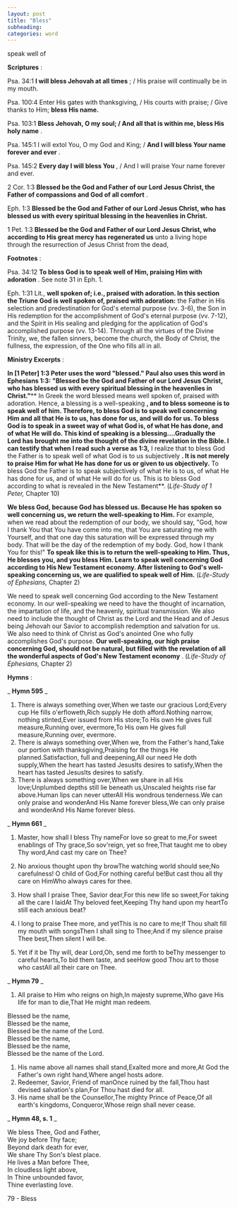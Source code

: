 ```yaml
---
layout: post
title: "Bless"
subheading:
categories: word
---
```


speak well of

**Scriptures** :

Psa. 34:1 **I will bless Jehovah at all times** ; / His praise will continually be in my mouth.

Psa. 100:4 Enter His gates with thanksgiving, / His courts with praise; / Give thanks to Him; **bless His name.**

Psa. 103:1 **Bless Jehovah, O my soul; / And all that is within me, bless His holy name** .

Psa. 145:1 I will extol You, O my God and King; / **And I will bless Your name forever and ever** .

Psa. 145:2 **Every day I will bless You** , / And I will praise Your name forever and ever.

2 Cor. 1:3 **Blessed be the God and Father of our Lord Jesus Christ, the Father of compassions and God of all comfort** .

Eph. 1:3 **Blessed be the God and Father of our Lord Jesus Christ, who has blessed us with every spiritual blessing in the heavenlies in Christ.**

1 Pet. 1:3 **Blessed be the God and Father of our Lord Jesus Christ, who according to His great mercy has regenerated us** unto a living hope through the resurrection of Jesus Christ from the dead,

**Footnotes** :

Psa. 34:12 **To bless God is to speak well of Him, praising Him with adoration** . See note 31 in Eph. 1.

Eph. 1:31 Lit., **well spoken of; i.e., praised with adoration. In this section the Triune God is well spoken of, praised with adoration:** the Father in His selection and predestination for God's eternal purpose (vv. 3-6), the Son in His redemption for the accomplishment of God's eternal purpose (vv. 7-12), and the Spirit in His sealing and pledging for the application of God's accomplished purpose (vv. 13-14). Through all the virtues of the Divine Trinity, we, the fallen sinners, become the church, the Body of Christ, the fullness, the expression, of the One who fills all in all.

**Ministry Excerpts** :

**In [1 Peter] 1:3 Peter uses the word "blessed." Paul also uses this word in Ephesians 1:3: "Blessed be the God and Father of our Lord Jesus Christ, who has blessed us with every spiritual blessing in the heavenlies in Christ."**** In Greek the word blessed means well spoken of, praised with adoration. Hence, a blessing is a well-speaking **, and to bless someone is to speak well of him. Therefore, to bless God is to speak well concerning Him and all that He is to us, has done for us, and will do for us. To bless God is to speak in a sweet way of what God is, of what He has done, and of what He will do. This kind of speaking is a blessing….Gradually the Lord has brought me into the thought of the divine revelation in the Bible. I can testify that when I read such a verse as 1:3,** I realize that to bless God the Father is to speak well of what God is to us subjectively **. It is not merely to praise Him for what He has done for us or given to us objectively.** To bless God the Father is to speak subjectively of what He is to us, of what He has done for us, and of what He will do for us. This is to bless God according to what is revealed in the New Testament**. (_Life-Study of 1 Peter,_ Chapter 10)

**We bless God, because God has blessed us. Because He has spoken so well concerning us, we return the well-speaking to Him.** For example, when we read about the redemption of our body, we should say, "God, how I thank You that You have come into me, that You are saturating me with Yourself, and that one day this saturation will be expressed through my body. That will be the day of the redemption of my body. God, how I thank You for this!" **To speak like this is to return the well-speaking to Him. Thus, He blesses you, and you bless Him. Learn to speak well concerning God according to His New Testament economy. After listening to God's well-speaking concerning us, we are qualified to speak well of Him.** (_Life-Study of Ephesians,_ Chapter 2)

We need to speak well concerning God according to the New Testament economy. In our well-speaking we need to have the thought of incarnation, the impartation of life, and the heavenly, spiritual transmission. We also need to include the thought of Christ as the Lord and the Head and of Jesus being Jehovah our Savior to accomplish redemption and salvation for us. We also need to think of Christ as God's anointed One who fully accomplishes God's purpose. **Our well-speaking, our high praise concerning God, should not be natural, but filled with the revelation of all the wonderful aspects of God's New Testament economy** . (_Life-Study of Ephesians,_ Chapter 2)

**Hymns** :

_ **Hymn 595** _

1. There is always something over,When we taste our gracious Lord;Every cup He fills o'erfloweth,Rich supply He doth afford.Nothing narrow, nothing stinted,Ever issued from His store;To His own He gives full measure,Running over, evermore,To His own He gives full measure,Running over, evermore.
2. There is always something over,When we, from the Father's hand,Take our portion with thanksgiving,Praising for the things He planned.Satisfaction, full and deepening,All our need He doth supply,When the heart has tasted JesusIts desires to satisfy,When the heart has tasted JesusIts desires to satisfy.
3. There is always something over,When we share in all His love;Unplumbed depths still lie beneath us,Unscaled heights rise far above.Human lips can never utterAll His wondrous tenderness.We can only praise and wonderAnd His Name forever bless,We can only praise and wonderAnd His Name forever bless.

_ **Hymn 661** _

1. Master, how shall I bless Thy nameFor love so great to me,For sweet enablings of Thy grace,So sov'reign, yet so free,That taught me to obey Thy word,And cast my care on Thee?
2. No anxious thought upon thy browThe watching world should see;No carefulness! O child of God,For nothing careful be!But cast thou all thy care on HimWho always cares for thee.
3. How shall I praise Thee, Savior dear,For this new life so sweet,For taking all the care I laidAt Thy beloved feet,Keeping Thy hand upon my heartTo still each anxious beat?

1. I long to praise Thee more, and yetThis is no care to me;If Thou shalt fill my mouth with songsThen I shall sing to Thee;And if my silence praise Thee best,Then silent I will be.
2. Yet if it be Thy will, dear Lord,Oh, send me forth to beThy messenger to careful hearts,To bid them taste, and seeHow good Thou art to those who castAll all their care on Thee.

_ **Hymn 79** _

1. All praise to Him who reigns on high,In majesty supreme,Who gave His life for man to die,That He might man redeem.

Blessed be the name,  
Blessed be the name,  
Blessed be the name of the Lord.  
Blessed be the name,  
Blessed be the name,  
Blessed be the name of the Lord.

1. His name above all names shall stand,Exalted more and more,At God the Father's own right hand,Where angel hosts adore.
2. Redeemer, Savior, Friend of manOnce ruined by the fall,Thou hast devised salvation's plan,For Thou hast died for all.
3. His name shall be the Counsellor,The mighty Prince of Peace,Of all earth's kingdoms, Conqueror,Whose reign shall never cease.

_ **Hymn 48, s. 1** _

We bless Thee, God and Father,  
We joy before Thy face;  
Beyond dark death for ever,  
We share Thy Son's blest place.  
He lives a Man before Thee,  
In cloudless light above,  
In Thine unbounded favor,  
Thine everlasting love.

79 - Bless
